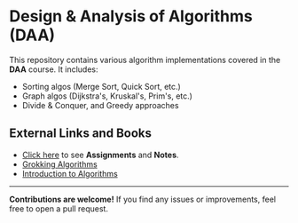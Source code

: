 # Design & Analysis of Algorithms (DAA)
This repository contains various algorithm implementations covered in the **DAA** course. It includes:

- Sorting algos (Merge Sort, Quick Sort, etc.)
- Graph algos (Dijkstra's, Kruskal's, Prim's, etc.)
- Divide & Conquer, and Greedy approaches

## External Links and Books
- [Click here](https://drive.google.com/drive/folders/11uK84of2G6j_M8UcGBrC1DtuwcK-t7bo?usp=drive_link) to see **Assignments** and **Notes**.
- [Grokking Algorithms](https://drive.google.com/file/d/1mmMDowicRWhQI0dK0t64_tS3pu880s25/view?usp=drive_link)
- [Introduction to Algorithms](https://drive.google.com/drive/folders/11uK84of2G6j_M8UcGBrC1DtuwcK-t7bo?usp=drive_link)
 ---

 **Contributions are welcome!** If you find any issues or improvements, feel free to open a pull request.